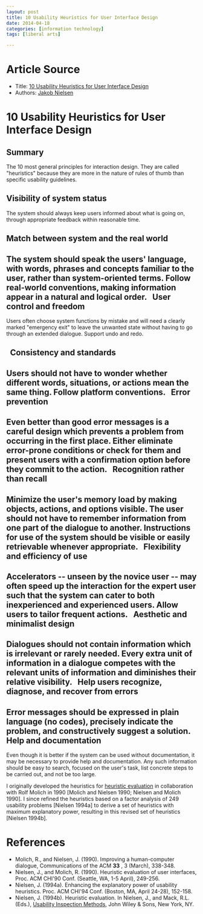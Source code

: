 ```yaml
---
layout: post
title: 10 Usability Heuristics for User Interface Design 
date: 2014-04-18
categories: [information technology]
tags: [liberal arts]

---
```


# Article Source
* Title: [10 Usability Heuristics for User Interface Design](http://www.nngroup.com/articles/ten-usability-heuristics/)
* Authors: [Jakob Nielsen](/articles/author/jakob-nielsen/)


# 10 Usability Heuristics for User Interface Design



Summary
---
The 10 most general principles for interaction design. They
are called "heuristics" because they are more in the nature of rules of
thumb than specific usability guidelines.



Visibility of system status
---

The system should always keep users informed about what is going on, through appropriate feedback within reasonable time.

Match between system and the real world
---

The system should speak the users' language, with words, phrases and
    concepts familiar to the user, rather than system-oriented terms.
    Follow real-world conventions, making information appear in a
    natural and logical order.
  
User control and freedom
---
Users often choose system functions by mistake and will need a
    clearly marked "emergency exit" to leave the unwanted state without
    having to go through an extended dialogue. Support undo and redo.
    
   
Consistency and standards
---
Users should not have to wonder whether different words, situations,
    or actions mean the same thing. Follow platform conventions.
    
Error prevention
---
Even better than good error messages is a careful design which
    prevents a problem from occurring in the first place. Either
    eliminate error-prone conditions or check for them and present users
    with a confirmation option before they commit to the action.
    
Recognition rather than recall
---
Minimize the user's memory load by making objects, actions, and
    options visible. The user should not have to remember information
    from one part of the dialogue to another. Instructions for use of
    the system should be visible or easily retrievable whenever
    appropriate.
    
Flexibility and efficiency of use
---
Accelerators -- unseen by the novice user -- may often speed up the
    interaction for the expert user such that the system can cater to
    both inexperienced and experienced users. Allow users to tailor
    frequent actions.
    
Aesthetic and minimalist design
---
Dialogues should not contain information which is irrelevant or
    rarely needed. Every extra unit of information in a dialogue
    competes with the relevant units of information and diminishes their
    relative visibility.
    
Help users recognize, diagnose, and recover from errors
---
Error messages should be expressed in plain language (no codes),
    precisely indicate the problem, and constructively suggest a
    solution.
    
Help and documentation
---
Even though it is better if the system can be used without
    documentation, it may be necessary to provide help and
    documentation. Any such information should be easy to search,
    focused on the user's task, list concrete steps to be carried out,
    and not be too large.

I originally developed the heuristics for [heuristic
evaluation](/topic/heuristic-evaluation/) in collaboration with Rolf
Molich in 1990 [Molich and Nielsen 1990; Nielsen and Molich 1990]. I
since refined the heuristics based on a factor analysis of 249 usability
problems [Nielsen 1994a] to derive a set of heuristics with maximum
explanatory power, resulting in this revised set of heuristics [Nielsen
1994b].

# References

-   Molich, R., and Nielsen, J. (1990). Improving a human-computer
    dialogue, Communications of the ACM **33** , 3 (March), 338-348.
-   Nielsen, J., and Molich, R. (1990). Heuristic evaluation of user
    interfaces, Proc. ACM CHI'90 Conf. (Seattle, WA, 1-5 April),
    249-256.
-   Nielsen, J. (1994a). Enhancing the explanatory power of usability
    heuristics. Proc. ACM CHI'94 Conf. (Boston, MA, April 24-28),
    152-158.
-   Nielsen, J. (1994b). Heuristic evaluation. In Nielsen, J., and Mack,
    R.L. (Eds.), [Usability Inspection
    Methods](http://www.nngroup.com/books/usability-inspection-methods/),
    John Wiley & Sons, New York, NY.


